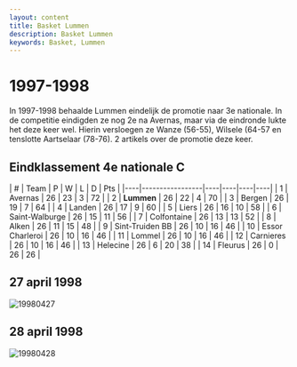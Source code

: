 ```yaml
---
layout: content
title: Basket Lummen
description: Basket Lummen
keywords: Basket, Lummen
---
```


# 1997-1998

In 1997-1998 behaalde Lummen eindelijk de promotie naar 3e nationale. In de competitie eindigden ze nog 2e na Avernas, maar via de eindronde lukte het deze keer wel. Hierin versloegen ze Wanze (56-55), Wilsele (64-57 en tenslotte Aartselaar (78-76). 2 artikels over de promotie deze keer.

## Eindklassement 4e nationale C

| #  | Team               | P  | W  | L  | D | Pts |
|----|-----------------|----|----|----|----|
| 1  | Avernas         | 26 | 23 | 3  | 72 |
| 2  | **Lummen**      | 26 | 22 | 4  | 70 |
| 3  | Bergen          | 26 | 19 | 7  | 64 |
| 4  | Landen          | 26 | 17 | 9  | 60 |
| 5  | Liers           | 26 | 16 | 10 | 58 |
| 6  | Saint-Walburge  | 26 | 15 | 11 | 56 |
| 7  | Colfontaine     | 26 | 13 | 13 | 52 |
| 8  | Alken           | 26 | 11 | 15 | 48 |
| 9  | Sint-Truiden BB | 26 | 10 | 16 | 46 |
| 10 | Essor Charleroi | 26 | 10 | 16 | 46 |
| 11 | Lommel          | 26 | 10 | 16 | 46 |
| 12 | Carnieres       | 26 | 10 | 16 | 46 |
| 13 | Helecine        | 26 | 6  | 20 | 38 |
| 14 | Fleurus         | 26 | 0  | 26 | 26 |

## 27 april 1998

![19980427](/club/geschiedenis/1997-1998/19980427.gif)

## 28 april 1998

![19980428](/club/geschiedenis/1997-1998/19980428.gif)